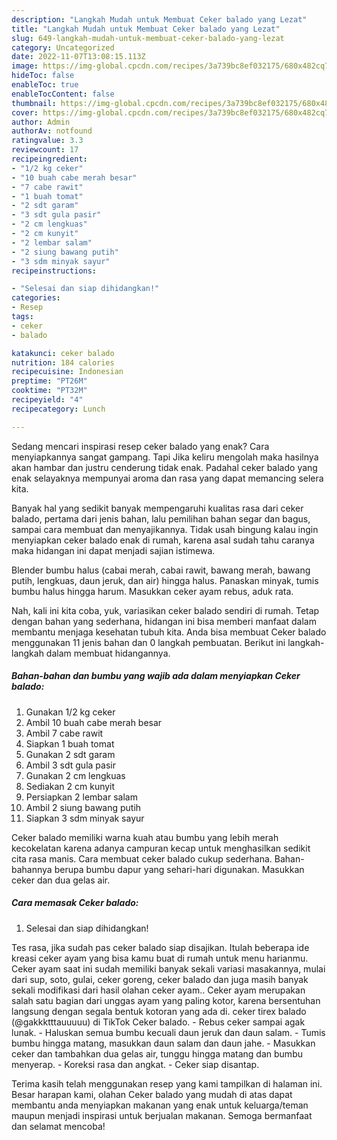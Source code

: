 ```yaml
---
description: "Langkah Mudah untuk Membuat Ceker balado yang Lezat"
title: "Langkah Mudah untuk Membuat Ceker balado yang Lezat"
slug: 649-langkah-mudah-untuk-membuat-ceker-balado-yang-lezat
category: Uncategorized
date: 2022-11-07T13:08:15.113Z
image: https://img-global.cpcdn.com/recipes/3a739bc8ef032175/680x482cq70/ceker-balado-foto-resep-utama.jpg
hideToc: false
enableToc: true
enableTocContent: false
thumbnail: https://img-global.cpcdn.com/recipes/3a739bc8ef032175/680x482cq70/ceker-balado-foto-resep-utama.jpg
cover: https://img-global.cpcdn.com/recipes/3a739bc8ef032175/680x482cq70/ceker-balado-foto-resep-utama.jpg
author: Admin
authorAv: notfound
ratingvalue: 3.3
reviewcount: 17
recipeingredient:
- "1/2 kg ceker"
- "10 buah cabe merah besar"
- "7 cabe rawit"
- "1 buah tomat"
- "2 sdt garam"
- "3 sdt gula pasir"
- "2 cm lengkuas"
- "2 cm kunyit"
- "2 lembar salam"
- "2 siung bawang putih"
- "3 sdm minyak sayur"
recipeinstructions:

- "Selesai dan siap dihidangkan!"
categories:
- Resep
tags:
- ceker
- balado

katakunci: ceker balado 
nutrition: 184 calories
recipecuisine: Indonesian
preptime: "PT26M"
cooktime: "PT32M"
recipeyield: "4"
recipecategory: Lunch

---
```



Sedang mencari inspirasi resep ceker balado yang enak? Cara menyiapkannya sangat gampang. Tapi Jika keliru mengolah maka hasilnya akan hambar dan justru cenderung tidak enak. Padahal ceker balado yang enak selayaknya mempunyai aroma dan rasa yang dapat memancing selera kita.


Banyak hal yang sedikit banyak mempengaruhi kualitas rasa dari ceker balado, pertama dari jenis bahan, lalu pemilihan bahan segar dan bagus, sampai cara membuat dan menyajikannya. Tidak usah bingung kalau ingin menyiapkan ceker balado enak di rumah, karena asal sudah tahu caranya maka hidangan ini dapat menjadi sajian istimewa.

Blender bumbu halus (cabai merah, cabai rawit, bawang merah, bawang putih, lengkuas, daun jeruk, dan air) hingga halus. Panaskan minyak, tumis bumbu halus hingga harum. Masukkan ceker ayam rebus, aduk rata.


Nah, kali ini kita coba, yuk, variasikan ceker balado sendiri di rumah. Tetap dengan bahan yang sederhana, hidangan ini bisa memberi manfaat dalam membantu menjaga kesehatan tubuh kita. Anda bisa membuat Ceker balado menggunakan 11 jenis bahan dan 0 langkah pembuatan. Berikut ini langkah-langkah dalam membuat hidangannya.

<!--inarticleads1-->

##### Bahan-bahan dan bumbu yang wajib ada dalam menyiapkan Ceker balado:

1. Gunakan 1/2 kg ceker
1. Ambil 10 buah cabe merah besar
1. Ambil 7 cabe rawit
1. Siapkan 1 buah tomat
1. Gunakan 2 sdt garam
1. Ambil 3 sdt gula pasir
1. Gunakan 2 cm lengkuas
1. Sediakan 2 cm kunyit
1. Persiapkan 2 lembar salam
1. Ambil 2 siung bawang putih
1. Siapkan 3 sdm minyak sayur


Ceker balado memiliki warna kuah atau bumbu yang lebih merah kecokelatan karena adanya campuran kecap untuk menghasilkan sedikit cita rasa manis. Cara membuat ceker balado cukup sederhana. Bahan-bahannya berupa bumbu dapur yang sehari-hari digunakan. Masukkan ceker dan dua gelas air. 

<!--inarticleads2-->

##### Cara memasak Ceker balado:


1. Selesai dan siap dihidangkan!

Tes rasa, jika sudah pas ceker balado siap disajikan. Itulah beberapa ide kreasi ceker ayam yang bisa kamu buat di rumah untuk menu harianmu. Ceker ayam saat ini sudah memiliki banyak sekali variasi masakannya, mulai dari sup, soto, gulai, ceker goreng, ceker balado dan juga masih banyak sekali modifikasi dari hasil olahan ceker ayam.. Ceker ayam merupakan salah satu bagian dari unggas ayam yang paling kotor, karena bersentuhan langsung dengan segala bentuk kotoran yang ada di. ceker tirex balado (@gakkktttauuuuu) di TikTok Ceker balado. - Rebus ceker sampai agak lunak. - Haluskan semua bumbu kecuali daun jeruk dan daun salam. - Tumis bumbu hingga matang, masukkan daun salam dan daun jahe. - Masukkan ceker dan tambahkan dua gelas air, tunggu hingga matang dan bumbu menyerap. - Koreksi rasa dan angkat. - Ceker siap disantap. 

Terima kasih telah menggunakan resep yang kami tampilkan di halaman ini. Besar harapan kami, olahan Ceker balado yang mudah di atas dapat membantu anda menyiapkan makanan yang enak untuk keluarga/teman maupun menjadi inspirasi untuk berjualan makanan. Semoga bermanfaat dan selamat mencoba!
